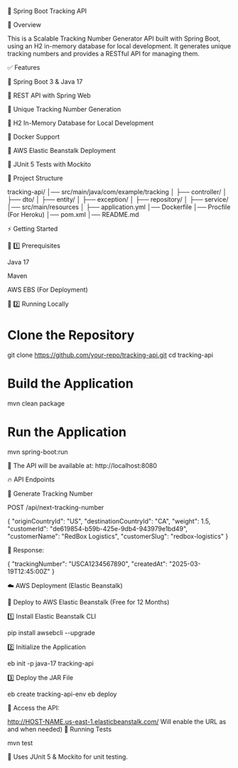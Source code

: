 🚀 Spring Boot Tracking API

📌 Overview

This is a Scalable Tracking Number Generator API built with Spring Boot, using an H2 in-memory database for local development. It generates unique tracking numbers and provides a RESTful API for managing them.

✅ Features

📌 Spring Boot 3 & Java 17

📌 REST API with Spring Web

📌 Unique Tracking Number Generation

📌 H2 In-Memory Database for Local Development

📌 Docker Support

📌 AWS Elastic Beanstalk Deployment

📌 JUnit 5 Tests with Mockito

📂 Project Structure

tracking-api/
│── src/main/java/com/example/tracking
│   ├── controller/
│   ├── dto/
│   ├── entity/
│   ├── exception/
│   ├── repository/
│   ├── service/
│── src/main/resources
│   ├── application.yml
│── Dockerfile
│── Procfile (For Heroku)
│── pom.xml
│── README.md

⚡ Getting Started

🔹 1️⃣ Prerequisites

Java 17

Maven

AWS EBS (For Deployment)

🔹 2️⃣ Running Locally

# Clone the Repository
git clone https://github.com/your-repo/tracking-api.git
cd tracking-api

# Build the Application
mvn clean package

# Run the Application
mvn spring-boot:run

📌 The API will be available at: http://localhost:8080

🔥 API Endpoints

🔹 Generate Tracking Number

POST /api/next-tracking-number

{
"originCountryId": "US",
"destinationCountryId": "CA",
"weight": 1.5,
"customerId": "de619854-b59b-425e-9db4-943979e1bd49",
"customerName": "RedBox Logistics",
"customerSlug": "redbox-logistics"
}

📌 Response:

{
"trackingNumber": "USCA1234567890",
"createdAt": "2025-03-19T12:45:00Z"
}


☁️ AWS Deployment (Elastic Beanstalk)

🔹 Deploy to AWS Elastic Beanstalk (Free for 12 Months)

1️⃣ Install Elastic Beanstalk CLI

pip install awsebcli --upgrade

2️⃣ Initialize the Application

eb init -p java-17 tracking-api

3️⃣ Deploy the JAR File

eb create tracking-api-env
eb deploy

📌 Access the API:

http://HOST-NAME.us-east-1.elasticbeanstalk.com/
Will enable the URL as and when needed)
🧪 Running Tests

mvn test

📌 Uses JUnit 5 & Mockito for unit testing.
